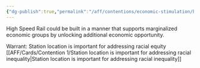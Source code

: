 ```yaml
---
{"dg-publish":true,"permalink":"/aff/contentions/economic-stimulation/high-speed-rail-furthers-economic-justice/","dgHomeLink":true,"dgPassFrontmatter":false}
---
```


High Speed Rail could be built in a manner that supports marginalized economic groups by unlocking additional economic opportunity.

Warrant: Station location is important for addressing racial equity
[[AFF/Cards/Contention 1/Station location is important for addressing racial inequality|Station location is important for addressing racial inequality]]
